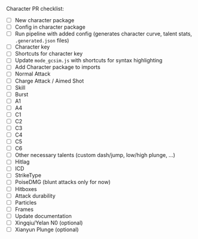 Character PR checklist:

- [ ] New character package
- [ ] Config in character package
- [ ] Run pipeline with added config (generates character curve, talent stats, `.generated.json` files)
- [ ] Character key
- [ ] Shortcuts for character key
- [ ] Update `mode_gcsim.js` with shortcuts for syntax highlighting
- [ ] Add Character package to imports
- [ ] Normal Attack
- [ ] Charge Attack / Aimed Shot
- [ ] Skill
- [ ] Burst
- [ ] A1
- [ ] A4
- [ ] C1
- [ ] C2
- [ ] C3
- [ ] C4
- [ ] C5
- [ ] C6
- [ ] Other necessary talents (custom dash/jump, low/high plunge, ...)
- [ ] Hitlag
- [ ] ICD
- [ ] StrikeType
- [ ] PoiseDMG (blunt attacks only for now)
- [ ] Hitboxes
- [ ] Attack durability
- [ ] Particles
- [ ] Frames
- [ ] Update documentation
- [ ] Xingqiu/Yelan N0 (optional)
- [ ] Xianyun Plunge (optional)
